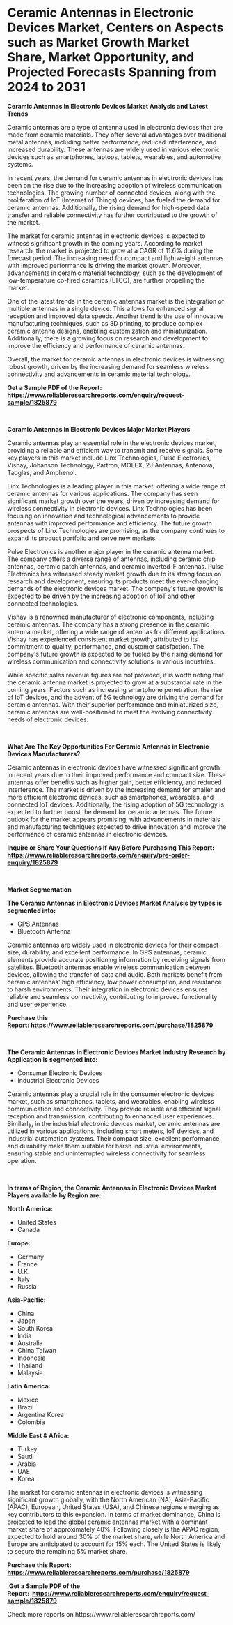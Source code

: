 <p><h1>Ceramic Antennas in Electronic Devices Market, Centers on Aspects such as Market Growth Market Share, Market Opportunity, and Projected Forecasts Spanning from 2024 to 2031</h1></p><p><strong>Ceramic Antennas in Electronic Devices Market Analysis and Latest Trends</strong></p>
<p><p>Ceramic antennas are a type of antenna used in electronic devices that are made from ceramic materials. They offer several advantages over traditional metal antennas, including better performance, reduced interference, and increased durability. These antennas are widely used in various electronic devices such as smartphones, laptops, tablets, wearables, and automotive systems.</p><p>In recent years, the demand for ceramic antennas in electronic devices has been on the rise due to the increasing adoption of wireless communication technologies. The growing number of connected devices, along with the proliferation of IoT (Internet of Things) devices, has fueled the demand for ceramic antennas. Additionally, the rising demand for high-speed data transfer and reliable connectivity has further contributed to the growth of the market.</p><p>The market for ceramic antennas in electronic devices is expected to witness significant growth in the coming years. According to market research, the market is projected to grow at a CAGR of 11.6% during the forecast period. The increasing need for compact and lightweight antennas with improved performance is driving the market growth. Moreover, advancements in ceramic material technology, such as the development of low-temperature co-fired ceramics (LTCC), are further propelling the market.</p><p>One of the latest trends in the ceramic antennas market is the integration of multiple antennas in a single device. This allows for enhanced signal reception and improved data speeds. Another trend is the use of innovative manufacturing techniques, such as 3D printing, to produce complex ceramic antenna designs, enabling customization and miniaturization. Additionally, there is a growing focus on research and development to improve the efficiency and performance of ceramic antennas.</p><p>Overall, the market for ceramic antennas in electronic devices is witnessing robust growth, driven by the increasing demand for seamless wireless connectivity and advancements in ceramic material technology.</p></p>
<p><strong>Get a Sample PDF of the Report:&nbsp; <a href="https://www.reliableresearchreports.com/enquiry/request-sample/1825879">https://www.reliableresearchreports.com/enquiry/request-sample/1825879</a></strong></p>
<p>&nbsp;</p>
<p><strong>Ceramic Antennas in Electronic Devices Major Market Players</strong></p>
<p><p>Ceramic antennas play an essential role in the electronic devices market, providing a reliable and efficient way to transmit and receive signals. Some key players in this market include Linx Technologies, Pulse Electronics, Vishay, Johanson Technology, Partron, MOLEX, 2J Antennas, Antenova, Taoglas, and Amphenol.</p><p>Linx Technologies is a leading player in this market, offering a wide range of ceramic antennas for various applications. The company has seen significant market growth over the years, driven by increasing demand for wireless connectivity in electronic devices. Linx Technologies has been focusing on innovation and technological advancements to provide antennas with improved performance and efficiency. The future growth prospects of Linx Technologies are promising, as the company continues to expand its product portfolio and serve new markets.</p><p>Pulse Electronics is another major player in the ceramic antenna market. The company offers a diverse range of antennas, including ceramic chip antennas, ceramic patch antennas, and ceramic inverted-F antennas. Pulse Electronics has witnessed steady market growth due to its strong focus on research and development, ensuring its products meet the ever-changing demands of the electronic devices market. The company's future growth is expected to be driven by the increasing adoption of IoT and other connected technologies.</p><p>Vishay is a renowned manufacturer of electronic components, including ceramic antennas. The company has a strong presence in the ceramic antenna market, offering a wide range of antennas for different applications. Vishay has experienced consistent market growth, attributed to its commitment to quality, performance, and customer satisfaction. The company's future growth is expected to be fueled by the rising demand for wireless communication and connectivity solutions in various industries.</p><p>While specific sales revenue figures are not provided, it is worth noting that the ceramic antenna market is projected to grow at a substantial rate in the coming years. Factors such as increasing smartphone penetration, the rise of IoT devices, and the advent of 5G technology are driving the demand for ceramic antennas. With their superior performance and miniaturized size, ceramic antennas are well-positioned to meet the evolving connectivity needs of electronic devices.</p></p>
<p>&nbsp;</p>
<p><strong>What Are The Key Opportunities For Ceramic Antennas in Electronic Devices Manufacturers?</strong></p>
<p><p>Ceramic antennas in electronic devices have witnessed significant growth in recent years due to their improved performance and compact size. These antennas offer benefits such as higher gain, better efficiency, and reduced interference. The market is driven by the increasing demand for smaller and more efficient electronic devices, such as smartphones, wearables, and connected IoT devices. Additionally, the rising adoption of 5G technology is expected to further boost the demand for ceramic antennas. The future outlook for the market appears promising, with advancements in materials and manufacturing techniques expected to drive innovation and improve the performance of ceramic antennas in electronic devices.</p></p>
<p><strong>Inquire or Share Your Questions If Any Before Purchasing This Report: <a href="https://www.reliableresearchreports.com/enquiry/pre-order-enquiry/1825879">https://www.reliableresearchreports.com/enquiry/pre-order-enquiry/1825879</a></strong></p>
<p>&nbsp;</p>
<p><strong>Market Segmentation</strong></p>
<p><strong>The Ceramic Antennas in Electronic Devices Market Analysis by types is segmented into:</strong></p>
<p><ul><li>GPS Antennas</li><li>Bluetooth Antenna</li></ul></p>
<p><p>Ceramic antennas are widely used in electronic devices for their compact size, durability, and excellent performance. In GPS antennas, ceramic elements provide accurate positioning information by receiving signals from satellites. Bluetooth antennas enable wireless communication between devices, allowing the transfer of data and audio. Both markets benefit from ceramic antennas' high efficiency, low power consumption, and resistance to harsh environments. Their integration in electronic devices ensures reliable and seamless connectivity, contributing to improved functionality and user experience.</p></p>
<p><strong>Purchase this Report:&nbsp;<a href="https://www.reliableresearchreports.com/purchase/1825879">https://www.reliableresearchreports.com/purchase/1825879</a></strong></p>
<p>&nbsp;</p>
<p><strong>The Ceramic Antennas in Electronic Devices Market Industry Research by Application is segmented into:</strong></p>
<p><ul><li>Consumer Electronic Devices</li><li>Industrial Electronic Devices</li></ul></p>
<p><p>Ceramic antennas play a crucial role in the consumer electronic devices market, such as smartphones, tablets, and wearables, enabling wireless communication and connectivity. They provide reliable and efficient signal reception and transmission, contributing to enhanced user experiences. Similarly, in the industrial electronic devices market, ceramic antennas are utilized in various applications, including smart meters, IoT devices, and industrial automation systems. Their compact size, excellent performance, and durability make them suitable for harsh industrial environments, ensuring stable and uninterrupted wireless connectivity for seamless operation.</p></p>
<p>&nbsp;</p>
<p><strong>In terms of Region, the Ceramic Antennas in Electronic Devices Market Players available by Region are:</strong></p>
<p>
    <p> <strong> North America: </strong>
        <ul>
            <li>United States</li>
            <li>Canada</li>
        </ul>
        </p> 
    <p> <strong> Europe: </strong>
        <ul>
            <li>Germany</li>
            <li>France</li>
            <li>U.K.</li>
            <li>Italy</li>
            <li>Russia</li>
        </ul>
        </p> 
    <p> <strong> Asia-Pacific: </strong>
        <ul>
            <li>China</li>
            <li>Japan</li>
            <li>South Korea</li>
            <li>India</li>
            <li>Australia</li>
            <li>China Taiwan</li>
            <li>Indonesia</li>
            <li>Thailand</li>
            <li>Malaysia</li>
        </ul>
        </p> 
    <p> <strong> Latin America: </strong>
        <ul>
            <li>Mexico</li>
            <li>Brazil</li>
            <li>Argentina Korea</li>
            <li>Colombia</li>
        </ul>
        </p> 
    <p> <strong> Middle East & Africa: </strong>
        <ul>
            <li>Turkey</li>
            <li>Saudi</li>
            <li>Arabia</li>
            <li>UAE</li>
            <li>Korea</li>
        </ul>
    </p>
    </p>
<p><p>The market for ceramic antennas in electronic devices is witnessing significant growth globally, with the North American (NA), Asia-Pacific (APAC), European, United States (USA), and Chinese regions emerging as key contributors to this expansion. In terms of market dominance, China is projected to lead the global ceramic antennas market with a dominant market share of approximately 40%. Following closely is the APAC region, expected to hold around 30% of the market share, while North America and Europe are anticipated to account for 15% each. The United States is likely to secure the remaining 5% market share.</p></p>
<p><strong>Purchase this Report: <a href="https://www.reliableresearchreports.com/purchase/1825879">https://www.reliableresearchreports.com/purchase/1825879</a></strong></p>
<p>&nbsp;<strong>Get a Sample PDF of the Report:&nbsp;&nbsp;<a href="https://www.reliableresearchreports.com/enquiry/request-sample/1825879">https://www.reliableresearchreports.com/enquiry/request-sample/1825879</a></strong></p>
<p><strong></strong></p>
<p>Check more reports on https://www.reliableresearchreports.com/</p>